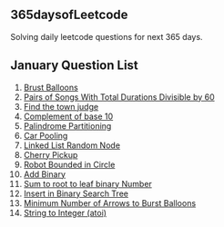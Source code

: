 ## 365daysofLeetcode
Solving daily leetcode questions for next 365 days.

## January Question List
1. [Brust Balloons](https://github.com/prateek-code-22/365daysofLeetcode/blob/main/Daily%20Questions/January/Brust_Balloons.py)
2. [Pairs of Songs With Total Durations Divisible by 60](https://github.com/prateek-code-22/365daysofLeetcode/blob/main/Daily%20Questions/January/Pairs_of_songs_divisible_by_60.py)
3. [Find the town judge](https://github.com/prateek-code-22/365daysofLeetcode/blob/main/Daily%20Questions/January/Find_town_judge.py) 
4. [Complement of base 10](https://github.com/prateek-code-22/365daysofLeetcode/blob/main/Daily%20Questions/January/Complement_of_base_10.py)
5. [Palindrome Partitioning](https://github.com/prateek-code-22/365daysofLeetcode/blob/main/Daily%20Questions/January/Palindrome_Partitioning.py)
6. [Car Pooling](https://github.com/prateek-code-22/365daysofLeetcode/blob/main/Daily%20Questions/January/Car_Pooling.py)
7. [Linked List Random Node](https://github.com/prateek-code-22/365daysofLeetcode/blob/main/Daily%20Questions/January/Linked_list_random_node.py)
8. [Cherry Pickup](https://github.com/prateek-code-22/365daysofLeetcode/blob/main/Daily%20Questions/January/cherry_pickup.py)
9. [Robot Bounded in Circle](https://github.com/prateek-code-22/365daysofLeetcode/blob/main/Daily%20Questions/January/Robot_bounded_in_circle.py)
10. [Add Binary](https://github.com/prateek-code-22/365daysofLeetcode/blob/main/Daily%20Questions/January/Add_binary.py)
11. [Sum to root to leaf binary Number](https://github.com/prateek-code-22/365daysofLeetcode/blob/main/Daily%20Questions/January/Sum%20of%20Root%20To%20Leaf%20Binary%20Numbers.py)
12. [Insert in Binary Search Tree](https://github.com/prateek-code-22/365daysofLeetcode/blob/main/Daily%20Questions/January/Insert_in_binary_tree.py)
13. [Minimum Number of Arrows to Burst Balloons](https://github.com/prateek-code-22/365daysofLeetcode/blob/main/Daily%20Questions/January/Minimum%20Number%20of%20Arrows%20to%20Burst%20Balloons.py)
14. [String to Integer (atoi)](https://github.com/prateek-code-22/365daysofLeetcode/blob/main/Daily%20Questions/January/String%20to%20Integer%20(atoi).py)
